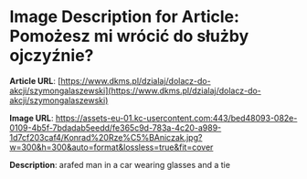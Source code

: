 # Image Description for Article: Pomożesz mi wrócić do służby ojczyźnie?
**Article URL**: [https://www.dkms.pl/dzialaj/dolacz-do-akcji/szymongalaszewski](https://www.dkms.pl/dzialaj/dolacz-do-akcji/szymongalaszewski)

**Image URL**: https://assets-eu-01.kc-usercontent.com:443/bed48093-082e-0109-4b5f-7bdadab5eedd/fe365c9d-783a-4c20-a989-1d7cf203caf4/Konrad%20Rze%C5%BAniczak.jpg?w=300&h=300&auto=format&lossless=true&fit=cover

**Description**: arafed man in a car wearing glasses and a tie
